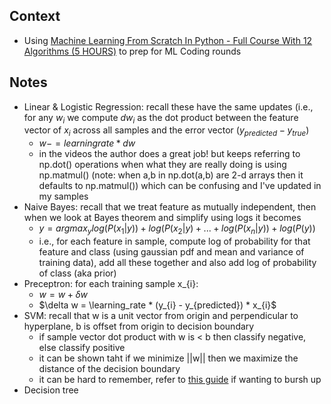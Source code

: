 ## Context
* Using [Machine Learning From Scratch In Python - Full Course With 12 Algorithms (5 HOURS)](https://www.youtube.com/watch?v=rLOyrWV8gmA) to prep for ML Coding rounds

## Notes
* Linear & Logistic Regression: recall these have the same updates (i.e., for any $w_{i}$ we compute $dw_{i}$ as the dot product between the feature vector of $x_{i}$ across all samples and the error vector $(y_{predicted} - y_{true})$
  * $w -= learning rate * dw$
  * in the videos the author does a great job! but keeps referring to np.dot() operations when what they are really doing is using np.matmul() (note: when a,b in np.dot(a,b) are 2-d arrays then it defaults to np.matmul()) which can be confusing and I've updated in my samples 
* Naive Bayes: recall that we treat feature as mutually independent, then when we look at Bayes theorem and simplify using logs it becomes
  * $y = argmax_{y} log(P(x_{1}|y)) + log(P(x_{2}|y) + ... + log(P(x_{n}|y)) + log(P(y))$
  * i.e., for each feature in sample, compute log of probability for that feature and class (using gaussian pdf and mean and variance of training data), add all these together and also add log of probability of class (aka prior)
* Preceptron: for each training sample x_{i}:
  * $w = w + \delta w$
  * $\delta w = \learning_rate * (y_{i} - y_{predicted}) * x_{i}$
* SVM: recall that w is a unit vector from origin and perpendicular to hyperplane, b is offset from origin to decision boundary
  * if sample vector dot product with w is < b then classify negative, else classify positive
  * it can be shown taht if we minimize ||w|| then we maximize the distance of the decision boundary
  * it can be hard to remember, refer to [this guide](https://www.analyticsvidhya.com/blog/2021/10/support-vector-machinessvm-a-complete-guide-for-beginners/) if wanting to bursh up 
* Decision tree
